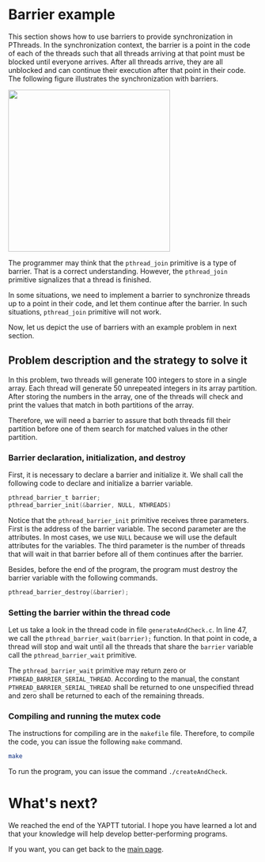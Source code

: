 # Barrier example
This section shows how to use barriers to provide synchronization in PThreads. In the synchronization context, the barrier is a point in the code of each of the threads such that all threads arriving at that point must be blocked until everyone arrives. After all threads arrive, they are all unblocked and can continue their execution after that point in their code. The following figure illustrates the synchronization with barriers. 

<img src="https://github.com/gradvohl/YAPTT/blob/main/figures/ThreadBarriers.png?raw=true" class="center" width=327 />

The programmer may think that the ``pthread_join`` primitive is a type of barrier. That is a correct understanding. However, the ``pthread_join`` primitive signalizes that a thread is finished. 

In some situations, we need to implement a barrier to synchronize threads up to a point in their code, and let them continue after the barrier. In such situations, ``pthread_join`` primitive will not work.

Now, let us depict the use of barriers with an example problem in next section.

## Problem description and the strategy to solve it
In this problem, two threads will generate 100 integers to store in a single array. Each thread will generate 50 unrepeated integers in its array partition. After storing the numbers in the array, one of the threads will check and print the values that match in both partitions of the array.

Therefore, we will need a barrier to assure that both threads fill their partition before one of them search for matched values in the other partition.

### Barrier declaration, initialization, and destroy
First, it is necessary to declare a barrier and initialize it. We shall call the following code to declare and initialize a barrier variable.

```c
pthread_barrier_t barrier;
pthread_barrier_init(&barrier, NULL, NTHREADS)
```
Notice that the ``pthread_barrier_init`` primitive receives three parameters. First is the address of the barrier variable. The second parameter are the attributes. In most cases, we use ``NULL`` because we will use the default attributes for the variables. The third parameter is the number of threads that will wait in that barrier before all of them continues after the barrier.

Besides, before the end of the program, the program must destroy the barrier variable with the following commands.

```c
pthread_barrier_destroy(&barrier);
```

### Setting the barrier within the thread code
Let us take a look in the thread code in file ``generateAndCheck.c``. In line 47, we call the ``pthread_barrier_wait(barrier);`` function. In that point in code, a thread will stop and wait until all the threads that share the ``barrier`` variable call the ``pthread_barrier_wait`` primitive.

The ``pthread_barrier_wait`` primitive may return zero or ``PTHREAD_BARRIER_SERIAL_THREAD``. According to the manual, the constant ``PTHREAD_BARRIER_SERIAL_THREAD`` shall be returned to one unspecified thread and zero shall be returned to each of the remaining threads.

### Compiling and running the mutex code

The instructions for compiling are in the ``makefile`` file. Therefore, to compile the code, you can issue the following ``make`` command. 
```sh
make 
```

To run the program, you can issue the command ``./createAndCheck``.

# What's next?
We reached the end of the YAPTT tutorial. I hope you have learned a lot and that your knowledge will help develop better-performing programs.

If you want, you can get back to the [main page](https://github.com/gradvohl/YAPTT).
